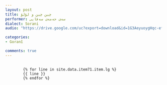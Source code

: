 ```yaml
---
layout: post
title: چین چین و لۆلۆ
performer: سه‌ی حه‌مه‌ی سه‌فایی
dialect: Sorani
audio: "https://drive.google.com/uc?export=download&id=1G3AeyuoygHqc-efc1K-c719arhYa2F3i"

categories:
- Goranî

comments: true
---
```


<div class="language-plaintext highlighter-rouge">
    <div class="highlight">
        <pre class="highlight">
            <code>
        {% for line in site.data.item71.item.lg %}
        {{ line }}
        {% endfor %}
            </code>
        </pre>
    </div>
</div>


